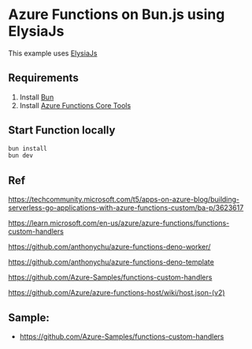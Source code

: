 # Azure Functions on Bun.js using ElysiaJs

This example uses [ElysiaJs](https://elysiajs.com/)

## Requirements

1. Install [Bun](https://bun.sh/docs/installation)
2. Install [Azure Functions Core Tools](https://learn.microsoft.com/en-us/azure/azure-functions/functions-run-local)

## Start Function locally

```bash
bun install
bun dev
```

## Ref

https://techcommunity.microsoft.com/t5/apps-on-azure-blog/building-serverless-go-applications-with-azure-functions-custom/ba-p/3623617

https://learn.microsoft.com/en-us/azure/azure-functions/functions-custom-handlers

https://github.com/anthonychu/azure-functions-deno-worker/

https://github.com/anthonychu/azure-functions-deno-template

https://github.com/Azure-Samples/functions-custom-handlers


https://github.com/Azure/azure-functions-host/wiki/host.json-(v2)

## Sample:
- https://github.com/Azure-Samples/functions-custom-handlers
